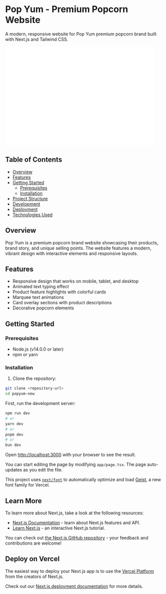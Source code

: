# Pop Yum - Premium Popcorn Website

A modern, responsive website for Pop Yum premium popcorn brand built with Next.js and Tailwind CSS.

![Pop Yum Logo](/public/images/logo.png)

## Table of Contents

- [Overview](#overview)
- [Features](#features)
- [Getting Started](#getting-started)
  - [Prerequisites](#prerequisites)
  - [Installation](#installation)
- [Project Structure](#project-structure)
- [Development](#development)
- [Deployment](#deployment)
- [Technologies Used](#technologies-used)

## Overview

Pop Yum is a premium popcorn brand website showcasing their products, brand story, and unique selling points. The website features a modern, vibrant design with interactive elements and responsive layouts.

## Features

- Responsive design that works on mobile, tablet, and desktop
- Animated text typing effect
- Product feature highlights with colorful cards
- Marquee text animations
- Card overlay sections with product descriptions
- Decorative popcorn elements

## Getting Started

### Prerequisites

- Node.js (v14.0.0 or later)
- npm or yarn

### Installation

1. Clone the repository:

```bash
git clone <repository-url>
cd popyum-new
```

First, run the development server:

```bash
npm run dev
# or
yarn dev
# or
pnpm dev
# or
bun dev
```

Open [http://localhost:3000](http://localhost:3000) with your browser to see the result.

You can start editing the page by modifying `app/page.tsx`. The page auto-updates as you edit the file.

This project uses [`next/font`](https://nextjs.org/docs/app/building-your-application/optimizing/fonts) to automatically optimize and load [Geist](https://vercel.com/font), a new font family for Vercel.

## Learn More

To learn more about Next.js, take a look at the following resources:

- [Next.js Documentation](https://nextjs.org/docs) - learn about Next.js features and API.
- [Learn Next.js](https://nextjs.org/learn) - an interactive Next.js tutorial.

You can check out [the Next.js GitHub repository](https://github.com/vercel/next.js) - your feedback and contributions are welcome!

## Deploy on Vercel

The easiest way to deploy your Next.js app is to use the [Vercel Platform](https://vercel.com/new?utm_medium=default-template&filter=next.js&utm_source=create-next-app&utm_campaign=create-next-app-readme) from the creators of Next.js.

Check out our [Next.js deployment documentation](https://nextjs.org/docs/app/building-your-application/deploying) for more details.
